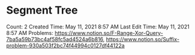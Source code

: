 # Segment Tree

Count: 2
Created Time: May 11, 2021 8:57 AM
Last Edit Time: May 11, 2021 8:57 AM
Problems: https://www.notion.so/F-Range-Xor-Query-7ba5a59b73bc4af58fc5ad4524a6b816, https://www.notion.so/Suffix-problem-930a503f2bc74f44994c0127df44122a